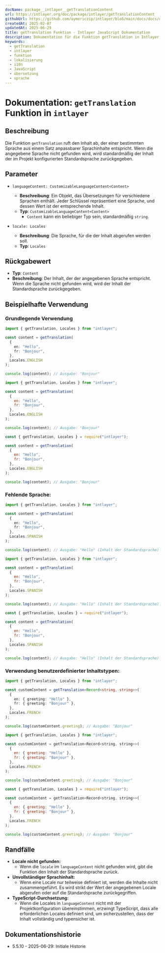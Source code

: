```yaml
---
docName: package__intlayer__getTranslationContent
url: https://intlayer.org/doc/package/intlayer/getTranslationContent
githubUrl: https://github.com/aymericzip/intlayer/blob/main/docs/docs/de/packages/intlayer/getTranslationContent.md
createdAt: 2025-02-07
updatedAt: 2025-06-29
title: getTranslation Funktion - Intlayer JavaScript Dokumentation
description: Dokumentation für die Funktion getTranslation in Intlayer, die lokalisierte Inhalte für bestimmte Sprachen mit Fallback zur Standardsprache abruft.
keywords:
  - getTranslation
  - intlayer
  - funktion
  - lokalisierung
  - i18n
  - JavaScript
  - übersetzung
  - sprache
---
```


# Dokumentation: `getTranslation` Funktion in `intlayer`

## Beschreibung

Die Funktion `getTranslation` ruft den Inhalt ab, der einer bestimmten Sprache aus einem Satz anpassbarer Sprachinhalte entspricht. Wenn die angegebene Sprache nicht gefunden wird, wird standardmäßig der Inhalt der im Projekt konfigurierten Standardsprache zurückgegeben.

## Parameter

- `languageContent: CustomizableLanguageContent<Content>`

  - **Beschreibung**: Ein Objekt, das Übersetzungen für verschiedene Sprachen enthält. Jeder Schlüssel repräsentiert eine Sprache, und dessen Wert ist der entsprechende Inhalt.
  - **Typ**: `CustomizableLanguageContent<Content>`
    - `Content` kann ein beliebiger Typ sein, standardmäßig `string`.

- `locale: Locales`

  - **Beschreibung**: Die Sprache, für die der Inhalt abgerufen werden soll.
  - **Typ**: `Locales`

## Rückgabewert

- **Typ**: `Content`
- **Beschreibung**: Der Inhalt, der der angegebenen Sprache entspricht. Wenn die Sprache nicht gefunden wird, wird der Inhalt der Standardsprache zurückgegeben.

## Beispielhafte Verwendung

### Grundlegende Verwendung

```typescript codeFormat="typescript"
import { getTranslation, Locales } from "intlayer";

const content = getTranslation(
  {
    en: "Hello",
    fr: "Bonjour",
  },
  Locales.ENGLISH
);

console.log(content); // Ausgabe: "Bonjour"
```

```javascript codeFormat="esm"
import { getTranslation, Locales } from "intlayer";

const content = getTranslation(
  {
    en: "Hello",
    fr: "Bonjour",
  },
  Locales.ENGLISH
);

console.log(content); // Ausgabe: "Bonjour"
```

```javascript codeFormat="commonjs"
const { getTranslation, Locales } = require("intlayer");

const content = getTranslation(
  {
    en: "Hello",
    fr: "Bonjour",
  },
  Locales.ENGLISH
);

console.log(content); // Ausgabe: "Bonjour"
```

### Fehlende Sprache:

```typescript codeFormat="typescript"
import { getTranslation, Locales } from "intlayer";

const content = getTranslation(
  {
    en: "Hello",
    fr: "Bonjour",
  },
  Locales.SPANISH
);

console.log(content); // Ausgabe: "Hello" (Inhalt der Standardsprache)
```

```javascript codeFormat="esm"
import { getTranslation, Locales } from "intlayer";

const content = getTranslation(
  {
    en: "Hello",
    fr: "Bonjour",
  },
  Locales.SPANISH
);

console.log(content); // Ausgabe: "Hello" (Inhalt der Standardsprache)
```

```javascript codeFormat="commonjs"
const { getTranslation, Locales } = require("intlayer");

const content = getTranslation(
  {
    en: "Hello",
    fr: "Bonjour",
  },
  Locales.SPANISH
);

console.log(content); // Ausgabe: "Hello" (Inhalt der Standardsprache)
```

### Verwendung benutzerdefinierter Inhaltstypen:

```typescript codeFormat="typescript"
import { getTranslation, Locales } from "intlayer";

const customContent = getTranslation<Record<string, string>>(
  {
    en: { greeting: "Hello" },
    fr: { greeting: "Bonjour" },
  },
  Locales.FRENCH
);

console.log(customContent.greeting); // Ausgabe: "Bonjour"
```

```javascript codeFormat="esm"
import { getTranslation, Locales } from "intlayer";

const customContent = getTranslation<Record<string, string>>(
  {
    en: { greeting: "Hello" },
    fr: { greeting: "Bonjour" },
  },
  Locales.FRENCH
);

console.log(customContent.greeting); // Ausgabe: "Bonjour"
```

```javascript codeFormat="commonjs"
const { getTranslation, Locales } = require("intlayer");

const customContent = getTranslation<Record<string, string>>(
  {
    en: { greeting: "Hello" },
    fr: { greeting: "Bonjour" },
  },
  Locales.FRENCH
);

console.log(customContent.greeting); // Ausgabe: "Bonjour"
```

## Randfälle

- **Locale nicht gefunden:**
  - Wenn die `locale` im `languageContent` nicht gefunden wird, gibt die Funktion den Inhalt der Standardsprache zurück.
- **Unvollständiger Sprachinhalt:**
  - Wenn eine Locale nur teilweise definiert ist, werden die Inhalte nicht zusammengeführt. Es wird strikt der Wert der angegebenen Locale abgerufen oder auf die Standardsprache zurückgegriffen.
- **TypeScript-Durchsetzung:**
  - Wenn die Locales in `languageContent` nicht mit der Projektkonfiguration übereinstimmen, erzwingt TypeScript, dass alle erforderlichen Locales definiert sind, um sicherzustellen, dass der Inhalt vollständig und typensicher ist.

## Dokumentationshistorie

- 5.5.10 - 2025-06-29: Initiale Historie
